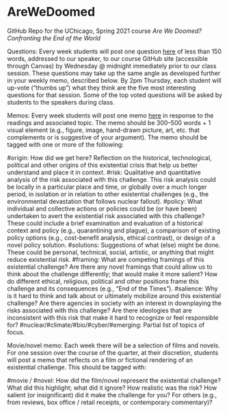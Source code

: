 # AreWeDoomed
GitHub Repo for the UChicago, Spring 2021 course *Are We Doomed? Confronting the End of the World*

Questions: Every week students will post one question [here](https://github.com/jamesallenevans/AreWeDoomed/issues/1) of less than 150 words, addressed to our speaker, to our course GitHub site (accessible through Canvas) by Wednesday @ midnight immediately prior to our class session. These questions may take up the same angle as developed further in your weekly memo, described below. By 2pm Thursday, each student will up-vote (“thumbs up”) what they think are the five most interesting questions for that session. Some of the top voted questions will be asked by students to the speakers during class.

Memos: Every week students will post one memo [here](https://github.com/jamesallenevans/AreWeDoomed/issues/2) in response to the readings and associated topic. The memo should be 300–500 words + 1 visual element (e.g., figure, image, hand-drawn picture, art, etc. that complements or is suggestive of your argument). The memo should be tagged with one or more of the following:

#origin: How did we get here? Reflection on the historical, technological, political and other origins of this existential crisis that help us better understand and place it in context. 
#risk: Qualitative and quantitative analysis of the risk associated with this challenge. This risk analysis could be locally in a particular place and time, or globally over a much longer period, in isolation or in relation to other existential challenges (e.g., the environmental devastation that follows nuclear fallout). 
#policy: What individual and collective actions or policies could be (or have been) undertaken to avert the existential risk associated with this challenge? These could include a brief examination and evaluation of a historical context and policy (e.g., quarantining and plague), a comparison of existing policy options (e.g., cost-benefit analysis, ethical contrast), or design of a novel policy solution.
#solutions: Suggestions of what (else) might be done. These could be personal, technical, social, artistic, or anything that might reduce existential risk.
#framing: What are competing framings of this existential challenge? Are there any novel framings that could allow us to think about the challenge differently; that would make it more salient? How do different ethical, religious, political and other positions frame this challenge and its consequences (e.g., “End of the Times”).
#salience: Why is it hard to think and talk about or ultimately mobilize around this existential challenge? Are there agencies in society with an interest in downplaying the risks associated with this challenge? Are there ideologies that are inconsistent with this risk that make it hard to recognize or feel responsible for? 
#nuclear/#climate/#bio/#cyber/#emerging: Partial list of topics of focus.

Movie/novel memo: Each week there will be a selection of films and novels. For one session over the course of the quarter, at their discretion, students will post a memo that reflects on a film or fictional rendering of an existential challenge. This should be tagged with:

#movie / #novel: How did the film/novel represent the existential challenge? What did this highlight; what did it ignore? How realistic was the risk? How salient (or insignificant) did it make the challenge for you? For others (e.g., from reviews, box office / retail receipts, or contemporary commentary)?
